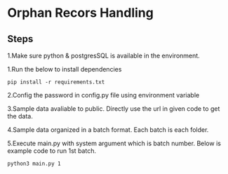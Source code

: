 # Orphan Recors Handling

##  Steps

1.Make sure python & postgresSQL is available in the environment.

1.Run the below to install dependencies

    pip install -r requirements.txt

2.Config the password in config.py file using environment variable 

3.Sample data avaliable to public. Directly use the url in given code to get the data.

4.Sample data organized in a batch format. Each batch is each folder.

5.Execute main.py with system argument which is batch number. Below is example code to run 1st batch.

    python3 main.py 1